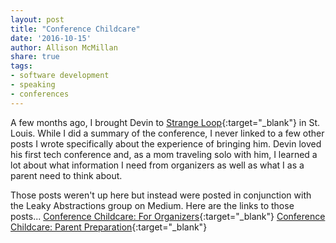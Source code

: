 ```yaml
---
layout: post
title: "Conference Childcare"
date: '2016-10-15'
author: Allison McMillan
share: true
tags:
- software development
- speaking
- conferences
---
```


A few months ago, I brought Devin to [Strange Loop](http://www.thestrangeloop.com/index.html){:target="_blank"} in St. Louis. While I did a summary of the conference, I never linked to a few other posts I wrote specifically about the experience of bringing him. Devin loved his first tech conference and, as a mom traveling solo with him, I learned a lot about what information I need from organizers as well as what I as a parent need to think about.

Those posts weren't up here but instead were posted in conjunction with the Leaky Abstractions group on Medium. Here are the links to those posts...
[Conference Childcare: For Organizers](https://medium.com/leaky-abstractions/conference-childcare-part-1-helpful-thoughts-for-conference-organizers-203d2b34df5b#.x3lzcaa48){:target="_blank"}
[Conference Childcare: Parent Preparation](https://medium.com/leaky-abstractions/conference-childcare-part-2-parent-preparation-d39c0c041eec#.cpvgpquyp){:target="_blank"}
